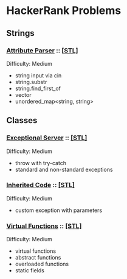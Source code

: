 # HackerRank Problems


## Strings
### [Attribute Parser](https://www.hackerrank.com/challenges/attribute-parser/problem) :: [[STL]](String.Attribute-Parser.STL)
Difficulty: Medium
* string input via cin
* string.substr
* string.find_first_of
* vector<string>
* unordered_map<string, string>

## Classes
### [Exceptional Server](https://www.hackerrank.com/challenges/exceptional-server/problem) :: [[STL]](Class.Exceptional-Server.STL)
Difficulty: Medium
* throw with try-catch
* standard and non-standard exceptions

### [Inherited Code](https://www.hackerrank.com/challenges/inherited-code/problem) :: [[STL]](Class.Inherited-Code.STL)
Difficulty: Medium
* custom exception with parameters

### [Virtual Functions](https://www.hackerrank.com/challenges/virtual-functions/problem) :: [[STL]](Class.Virtual-Functions.STL)
Difficulty: Medium
* virtual functions
* abstract functions
* overloaded functions
* static fields
